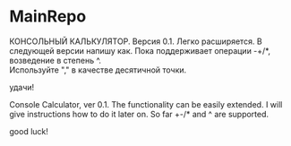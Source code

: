 # MainRepo
КОНСОЛЬНЫЙ КАЛЬКУЛЯТОР. Версия 0.1.
Легко расширяется. В следующей версии напишу как.
Пока поддерживает операции -+/*, возведение в степень ^.  
Используйте "," в качестве десятичной точки. 

удачи!


Console Calculator, ver 0.1.
The functionality can be easily extended. 
I will give instructions how to do it later on.
So far +-/* and ^ are supported.

good luck!
